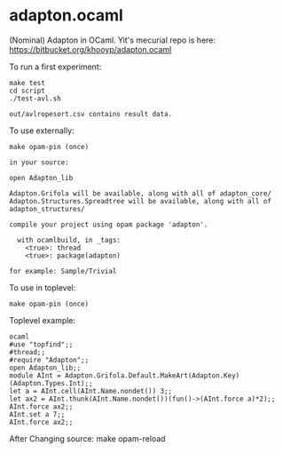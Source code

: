 adapton.ocaml
=============

(Nominal) Adapton in OCaml.  Yit's mecurial repo is here: https://bitbucket.org/khooyp/adapton.ocaml

To run a first experiment:

    make test
    cd script
    ./test-avl.sh

    out/avlropesort.csv contains result data.

To use externally:

    make opam-pin (once)

    in your source:

    open Adapton_lib

    Adapton.Grifola will be available, along with all of adapton_core/
    Adapton.Structures.Spreadtree will be available, along with all of adapton_structures/

    compile your project using opam package 'adapton'.

      with ocamlbuild, in _tags:
        <true>: thread
        <true>: package(adapton)

    for example: Sample/Trivial

To use in toplevel:

    make opam-pin (once)

Toplevel example:

    ocaml
    #use "topfind";;
    #thread;;
    #require "Adapton";;
    open Adapton_lib;;
    module AInt = Adapton.Grifola.Default.MakeArt(Adapton.Key)(Adapton.Types.Int);;
    let a = AInt.cell(AInt.Name.nondet()) 3;;
    let ax2 = AInt.thunk(AInt.Name.nondet())(fun()->(AInt.force a)*2);;
    AInt.force ax2;;
    AInt.set a 7;;
    AInt.force ax2;;

After Changing source:
    make opam-reload



